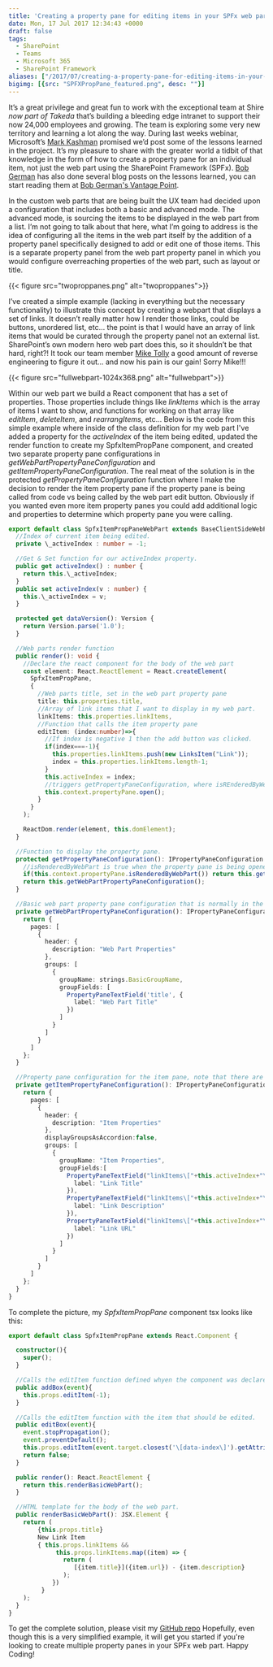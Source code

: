 ```yaml
---
title: 'Creating a property pane for editing items in your SPFx web parts'
date: Mon, 17 Jul 2017 12:34:43 +0000
draft: false
tags: 
  - SharePoint
  - Teams
  - Microsoft 365
  - SharePoint Framework
aliases: ["/2017/07/creating-a-property-pane-for-editing-items-in-your-spfx-web-parts/"]
bigimg: [{src: "SPFXPropPane_featured.png", desc: ""}]
---
```


It’s a great privilege and great fun to work with the exceptional team at Shire _now part of Takeda_ that’s building a bleeding edge intranet to support their now 24,000 employees and growing. The team is exploring some very new territory and learning a lot along the way. During last weeks webinar, Microsoft’s [Mark Kashman](https://twitter.com/mkashman) promised we’d post some of the lessons learned in the project. It’s my pleasure to share with the greater world a tidbit of that knowledge in the form of how to create a property pane for an individual item, not just the web part using the SharePoint Framework (SPFx). [Bob German](https://twitter.com/bob1german) has also done several blog posts on the lessons learned, you can start reading them at [Bob German's Vantage Point](https://bob1german.com/2017/07/16/spfxofficedocs/).

In the custom web parts that are being built the UX team had decided upon a configuration that includes both a basic and advanced mode. The advanced mode, is sourcing the items to be displayed in the web part from a list. I’m not going to talk about that here, what I’m going to address is the idea of configuring all the items in the web part itself by the addition of a property panel specifically designed to add or edit one of those items. This is a separate property panel from the web part property panel in which you would configure overreaching properties of the web part, such as layout or title.

{{< figure src="twoproppanes.png" alt="twoproppanes">}}

I’ve created a simple example (lacking in everything but the necessary functionality) to illustrate this concept by creating a webpart that displays a set of links. It doesn’t really matter how I render those links, could be buttons, unordered list, etc… the point is that I would have an array of link items that would be curated through the property panel not an external list. SharePoint’s own modern hero web part does this, so it shouldn’t be that hard, right?! It took our team member [Mike Tolly](https://twitter.com/mptolly) a good amount of reverse engineering to figure it out... and now his pain is our gain! Sorry Mike!!!

{{< figure src="fullwebpart-1024x368.png" alt="fullwebpart">}}

Within our web part we build a React component that has a set of properties. Those properties include things like _linkItems_ which is the array of items I want to show, and functions for working on that array like _editItem_, _deleteItem_, and _rearrangItems_, etc… Below is the code from this simple example where inside of the class definition for my web part I've added a property for the _activeIndex_ of the item being edited, updated the render function to create my SpfxItemPropPane component, and created two separate property pane configurations in _getWebPartPropertyPaneConfiguration_ and _getItemPropertyPaneConfiguration_. The real meat of the solution is in the protected _getPropertyPaneConfiguration_ function where I make the decision to render the item property pane if the property pane is being called from code vs being called by the web part edit button. Obviously if you wanted even more item property panes you could add additional logic and properties to determine which property pane you were calling.

```typescript
export default class SpfxItemPropPaneWebPart extends BaseClientSideWebPart {
  //Index of current item being edited.
  private \_activeIndex : number = -1;

  //Get & Set function for our activeIndex property.
  public get activeIndex() : number {
    return this.\_activeIndex;
  }
  public set activeIndex(v : number) {
    this.\_activeIndex = v;
  }

  protected get dataVersion(): Version {
    return Version.parse('1.0');
  }

  //Web parts render function
  public render(): void {
    //Declare the react component for the body of the web part
    const element: React.ReactElement = React.createElement(
      SpfxItemPropPane,
      {
        //Web parts title, set in the web part property pane
        title: this.properties.title,
        //Array of link items that I want to display in my web part.
        linkItems: this.properties.linkItems,
        //Function that calls the item property pane
        editItem: (index:number)=>{
          //If index is negative 1 then the add button was clicked.
          if(index===-1){
            this.properties.linkItems.push(new LinksItem("Link"));
            index = this.properties.linkItems.length-1;
          }          
          this.activeIndex = index;
          //triggers getPropertyPaneConfiguration, where isREnderedByWebPart will return true
          this.context.propertyPane.open();          
        }
      }
    );

    ReactDom.render(element, this.domElement);
  }

  //Function to display the property pane.
  protected getPropertyPaneConfiguration(): IPropertyPaneConfiguration {
    //isRenderedByWebPart is true when the property pane is being opened becuase of a code call and false if it's being opened due to the user clicking the web parts edit icon.
    if(this.context.propertyPane.isRenderedByWebPart()) return this.getItemPropertyPaneConfiguration();
    return this.getWebPartPropertyPaneConfiguration();
  }

  //Basic web part property pane configuration that is normally in the getPropertyPaneConfiguration protected function, split out here so that we can add an additional property pane.
  private getWebPartPropertyPaneConfiguration(): IPropertyPaneConfiguration {
    return {
      pages: [
        {
          header: {
            description: "Web Part Properties"
          },
          groups: [
            {
              groupName: strings.BasicGroupName,
              groupFields: [
                PropertyPaneTextField('title', {
                  label: "Web Part Title"
                })
              ]
            }
          ]
        }
      ]
    };
  }

  //Property pane configuration for the item pane, note that there are text fields for each of the items in my link item's properties.
  private getItemPropertyPaneConfiguration(): IPropertyPaneConfiguration {
    return {
      pages: [
        {
          header: {
            description: "Item Properties"
          },
          displayGroupsAsAccordion:false,
          groups: [
            {
              groupName: "Item Properties",
              groupFields:[
                PropertyPaneTextField("linkItems\["+this.activeIndex+"\].title",{
                  label: "Link Title"
                }),
                PropertyPaneTextField("linkItems\["+this.activeIndex+"\].description",{
                  label: "Link Description"
                }),
                PropertyPaneTextField("linkItems\["+this.activeIndex+"\].url",{
                  label: "Link URL"
                })
              ]
            }
          ]
        }
      ]
    };
  }
} 
```

To complete the picture, my _SpfxItemPropPane_ component tsx looks like this:

```typescript
export default class SpfxItemPropPane extends React.Component {

  constructor(){
    super();
  }

  //Calls the editItem function defined whyen the component was declared (adding a new item)
  public addBox(event){    
    this.props.editItem(-1);
  }

  //Calls the editItem function with the item that should be edited.
  public editBox(event){
    event.stopPropagation();
    event.preventDefault();
    this.props.editItem(event.target.closest('\[data-index\]').getAttribute("data-index"));
    return false;
  }

  public render(): React.ReactElement {
    return this.renderBasicWebPart();
  }

  //HTML template for the body of the web part.
  public renderBasicWebPart(): JSX.Element {
    return (
        {this.props.title}
        New Link Item
        { this.props.linkItems &&
             this.props.linkItems.map((item) => { 
               return (
                  [{item.title}]({item.url}) - {item.description}
               );
            })
         }     
    );
  }
} 
```

To get the complete solution, please visit my [GitHub repo](https://github.com/juliemturner/Public-Samples) Hopefully, even though this is a very simplified example, it will get you started if you're looking to create multiple property panes in your SPFx web part. Happy Coding!
